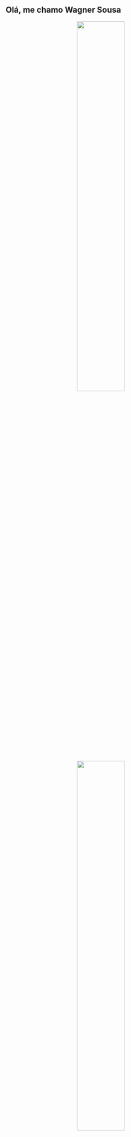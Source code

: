 ## Olá, me chamo Wagner Sousa

<p align="center">
  <img src="https://github-readme-stats.vercel.app/api?username=ZituzDev&show_icons=true&theme=dark" width="50%">
  <img src="https://github-readme-stats.vercel.app/api/top-langs/?username=ZituzDev&layout=compact&theme=dark" width="50%">
</p>
🛠️ **Tech Stack em construção**

<p align="left">
  <img src="https://cdn.jsdelivr.net/gh/devicons/devicon/icons/nodejs/nodejs-original.svg" width="40"/>
  <img src="https://cdn.jsdelivr.net/gh/devicons/devicon/icons/express/express-original.svg" width="40"/>
  <img src="https://cdn.jsdelivr.net/gh/devicons/devicon/icons/postgresql/postgresql-original.svg" width="40"/>
  <img src="https://cdn.jsdelivr.net/gh/devicons/devicon/icons/mysql/mysql-original.svg" width="40"/>
  <img src="https://cdn.jsdelivr.net/gh/devicons/devicon/icons/mongodb/mongodb-original.svg" width="40"/>
  <img src="https://cdn.jsdelivr.net/gh/devicons/devicon/icons/git/git-original.svg" width="40"/>
</p>


